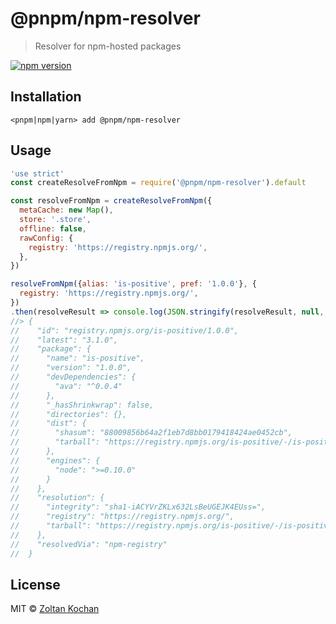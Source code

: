 # @pnpm/npm-resolver

> Resolver for npm-hosted packages

<!--@shields('npm')-->
[![npm version](https://img.shields.io/npm/v/@pnpm/npm-resolver.svg)](https://www.npmjs.com/package/@pnpm/npm-resolver)
<!--/@-->

## Installation

```
<pnpm|npm|yarn> add @pnpm/npm-resolver
```

## Usage

<!--@example('./example.js')-->
```js
'use strict'
const createResolveFromNpm = require('@pnpm/npm-resolver').default

const resolveFromNpm = createResolveFromNpm({
  metaCache: new Map(),
  store: '.store',
  offline: false,
  rawConfig: {
    registry: 'https://registry.npmjs.org/',
  },
})

resolveFromNpm({alias: 'is-positive', pref: '1.0.0'}, {
  registry: 'https://registry.npmjs.org/',
})
.then(resolveResult => console.log(JSON.stringify(resolveResult, null, 2)))
//> {
//    "id": "registry.npmjs.org/is-positive/1.0.0",
//    "latest": "3.1.0",
//    "package": {
//      "name": "is-positive",
//      "version": "1.0.0",
//      "devDependencies": {
//        "ava": "^0.0.4"
//      },
//      "_hasShrinkwrap": false,
//      "directories": {},
//      "dist": {
//        "shasum": "88009856b64a2f1eb7d8bb0179418424ae0452cb",
//        "tarball": "https://registry.npmjs.org/is-positive/-/is-positive-1.0.0.tgz"
//      },
//      "engines": {
//        "node": ">=0.10.0"
//      }
//    },
//    "resolution": {
//      "integrity": "sha1-iACYVrZKLx632LsBeUGEJK4EUss=",
//      "registry": "https://registry.npmjs.org/",
//      "tarball": "https://registry.npmjs.org/is-positive/-/is-positive-1.0.0.tgz"
//    },
//    "resolvedVia": "npm-registry"
//  }
```
<!--/@-->

## License

MIT © [Zoltan Kochan](https://www.kochan.io/)
